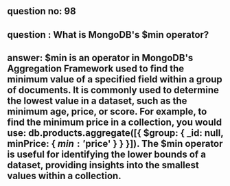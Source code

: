 
      
## question no: 98

## question : What is MongoDB's $min operator?

## answer: $min is an operator in MongoDB's Aggregation Framework used to find the minimum value of a specified field within a group of documents. It is commonly used to determine the lowest value in a dataset, such as the minimum age, price, or score. For example, to find the minimum price in a collection, you would use: db.products.aggregate([{ $group: { _id: null, minPrice: { $min: '$price' } } }]). The $min operator is useful for identifying the lower bounds of a dataset, providing insights into the smallest values within a collection.
      